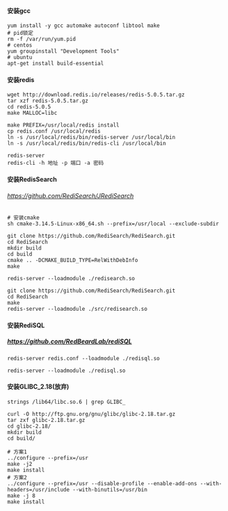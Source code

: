 #### 安装gcc


```
yum install -y gcc automake autoconf libtool make
# pid锁定
rm -f /var/run/yum.pid
# centos 
yum groupinstall "Development Tools"
# ubuntu
apt-get install build-essential
```

#### 安装redis

```
wget http://download.redis.io/releases/redis-5.0.5.tar.gz
tar xzf redis-5.0.5.tar.gz
cd redis-5.0.5
make MALLOC=libc
```

```
make PREFIX=/usr/local/redis install
cp redis.conf /usr/local/redis
ln -s /usr/local/redis/bin/redis-server /usr/local/bin
ln -s /usr/local/redis/bin/redis-cli /usr/local/bin

redis-server
redis-cli -h 地址 -p 端口 -a 密码
```

#### 安装RedisSearch

###### <https://github.com/RediSearch/JRediSearch>

```
# 安装cmake
sh cmake-3.14.5-Linux-x86_64.sh --prefix=/usr/local --exclude-subdir

git clone https://github.com/RediSearch/RediSearch.git
cd RediSearch
mkdir build
cd build
cmake .. -DCMAKE_BUILD_TYPE=RelWithDebInfo
make

redis-server --loadmodule ./redisearch.so

git clone https://github.com/RediSearch/RediSearch.git
cd RediSearch
make
redis-server --loadmodule ./src/redisearch.so
```

#### 安装RediSQL

##### <https://github.com/RedBeardLab/rediSQL>

```
redis-server redis.conf --loadmodule ./redisql.so

redis-server --loadmodule ./redisql.so
```

#### 安装GLIBC_2.18(放弃)

```
strings /lib64/libc.so.6 | grep GLIBC_

curl -O http://ftp.gnu.org/gnu/glibc/glibc-2.18.tar.gz
tar zxf glibc-2.18.tar.gz 
cd glibc-2.18/
mkdir build
cd build/

# 方案1
../configure --prefix=/usr
make -j2
make install
# 方案2
../configure --prefix=/usr --disable-profile --enable-add-ons --with-headers=/usr/include --with-binutils=/usr/bin
make -j 8
make install

```

